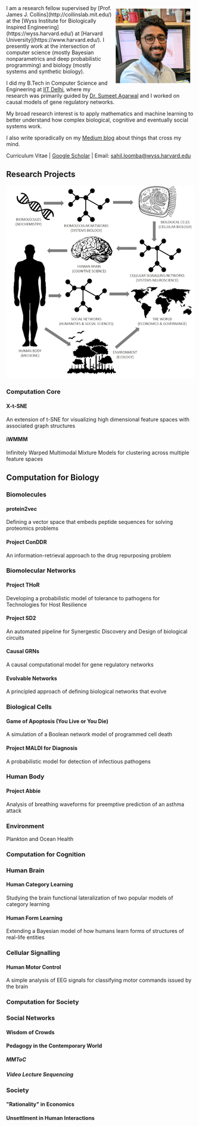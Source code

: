 <img vspace="10" hspace="10" align="right" width="200" height="200" src="/images/sloomba.jpg">
I am a research fellow supervised by [Prof. James J. Collins](http://collinslab.mit.edu/) at the [Wyss Institute for Biologically Inspired Engineering](https://wyss.harvard.edu/) at [Harvard University](https://www.harvard.edu/). I presently work at the intersection of computer science (mostly Bayesian nonparametrics and deep probabilistic programming) and biology (mostly systems and synthetic biology). 

I did my B.Tech in Computer Science and Engineering at [IIT Delhi](http://www.iitd.ac.in/), where my research was primarily guided by [Dr. Sumeet Agarwal](http://web.iitd.ac.in/~sumeet/research.html) and I worked on causal models of gene regulatory networks.

My broad research interest is to apply mathematics and machine learning to better understand how complex biological, cognitive and eventually social systems work.

I also write sporadically on my [Medium blog](https://medium.com/@sahilloomba) about things that cross my mind. 

Curriculum Vitae | [Google Scholar](https://scholar.google.com/citations?user=uuwcbrAAAAAJ) | Email: <sahil.loomba@wyss.harvard.edu>

## Research Projects
![Hierarchical Organization of the World](/images/organization_of_the_world.jpg)

### Computation Core

#### X-t-SNE
An extension of t-SNE for visualizing high dimensional feature spaces with associated graph structures

#### iWMMM
Infinitely Warped Multimodal Mixture Models for clustering across multiple feature spaces

## Computation for Biology

### Biomolecules

#### protein2vec
Defining a vector space that embeds peptide sequences for solving proteomics problems

#### Project ConDDR
An information-retrieval approach to the drug repurposing problem

### Biomolecular Networks

#### Project THoR
Developing a probabilistic model of tolerance to pathogens for Technologies for Host Resilience

#### Project SD2
An automated pipeline for Synergestic Discovery and Design of biological circuits

#### Causal GRNs
A causal computational model for gene regulatory networks

#### Evolvable Networks
A principled approach of defining biological networks that evolve

### Biological Cells

#### Game of Apoptosis (You Live or You Die)
A simulation of a Boolean network model of programmed cell death

#### Project MALDI for Diagnosis
A probabilistic model for detection of infectious pathogens

### Human Body

#### Project Abbie
Analysis of breathing waveforms for preemptive prediction of an asthma attack

### Environment

Plankton and Ocean Health

### Computation for Cognition

### Human Brain

#### Human Category Learning
Studying the brain functional lateralization of two popular models of category learning

#### Human Form Learning
Extending a Bayesian model of how humans learn forms of structures of real-life entities

### Cellular Signalling

#### Human Motor Control
A simple analysis of EEG signals for classifying motor commands issued by the brain

### Computation for Society

### Social Networks

#### Wisdom of Crowds

#### Pedagogy in the Contemporary World

##### MMToC

##### Video Lecture Sequencing

### Society

#### "Rationality" in Economics

#### Unsettlment in Human Interactions
